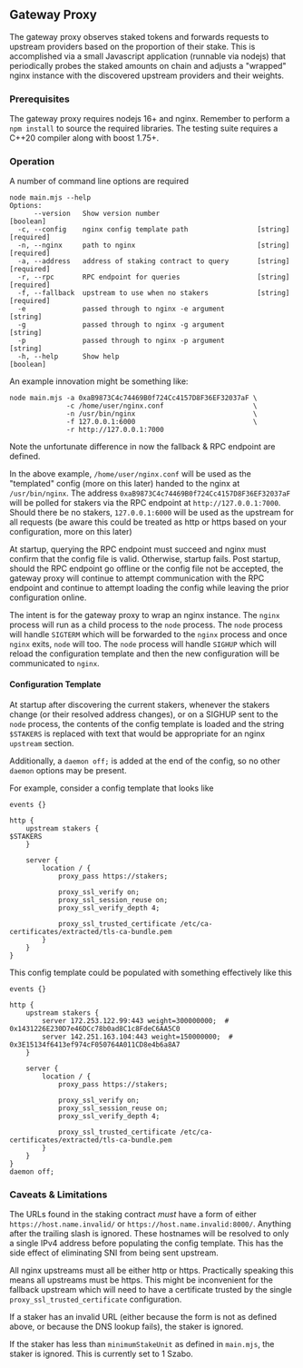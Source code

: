 ## Gateway Proxy

The gateway proxy observes staked tokens and forwards requests to upstream providers based on the proportion of their stake. This is accomplished via a small Javascript application (runnable via nodejs) that periodically probes the staked amounts on chain and adjusts a "wrapped" nginx instance with the discovered upstream providers and their weights.

### Prerequisites

The gateway proxy requires nodejs 16+ and nginx. Remember to perform a `npm install` to source the required libraries. The testing suite requires a C++20 compiler along with boost 1.75+.

### Operation

A number of command line options are required
```
node main.mjs --help
Options:
      --version   Show version number                                  [boolean]
  -c, --config    nginx config template path                 [string] [required]
  -n, --nginx     path to nginx                              [string] [required]
  -a, --address   address of staking contract to query       [string] [required]
  -r, --rpc       RPC endpoint for queries                   [string] [required]
  -f, --fallback  upstream to use when no stakers            [string] [required]
  -e              passed through to nginx -e argument                   [string]
  -g              passed through to nginx -g argument                   [string]
  -p              passed through to nginx -p argument                   [string]
  -h, --help      Show help                                            [boolean]
```

An example innovation might be something like:
```
node main.mjs -a 0xaB9873C4c74469B0f724Cc4157D8F36EF32037aF \
              -c /home/user/nginx.conf                      \
              -n /usr/bin/nginx                             \
              -f 127.0.0.1:6000                             \
              -r http://127.0.0.1:7000
```
Note the unfortunate difference in now the fallback & RPC endpoint are defined.

In the above example, `/home/user/nginx.conf` will be used as the "templated" config (more on this later) handed to the nginx at `/usr/bin/nginx`. The address `0xaB9873C4c74469B0f724Cc4157D8F36EF32037aF` will be polled for stakers via the RPC endpoint at `http://127.0.0.1:7000`. Should there be no stakers, `127.0.0.1:6000` will be used as the upstream for all requests (be aware this could be treated as http or https based on your configuration, more on this later)

At startup, querying the RPC endpoint must succeed and nginx must confirm that the config file is valid. Otherwise, startup fails. Post startup, should the RPC endpoint go offline or the config file not be accepted, the gateway proxy will continue to attempt communication with the RPC endpoint and continue to attempt loading the config while leaving the prior configuration online.

The intent is for the gateway proxy to wrap an nginx instance. The `nginx` process will run as a child process to the `node` process. The `node` process will handle `SIGTERM` which will be forwarded to the `nginx` process and once `nginx` exits, `node` will too. The `node` process will handle `SIGHUP` which will reload the configuration template and then the new configuration will be communicated to `nginx`.

#### Configuration Template
At startup after discovering the current stakers, whenever the stakers change (or their resolved address changes), or on a SIGHUP sent to the `node` process, the contents of the config template is loaded and the string `$STAKERS` is replaced with text that would be appropriate for an nginx `upstream` section.

Additionally, a `daemon off;` is added at the end of the config, so no other `daemon` options may be present.

For example, consider a config template that looks like
```
events {}

http {
    upstream stakers {
$STAKERS
    }

    server {
        location / {
            proxy_pass https://stakers;

            proxy_ssl_verify on;
            proxy_ssl_session_reuse on;
            proxy_ssl_verify_depth 4;

            proxy_ssl_trusted_certificate /etc/ca-certificates/extracted/tls-ca-bundle.pem
        }
    }
}
```
This config template could be populated with something effectively like this
```
events {}

http {
    upstream stakers {
        server 172.253.122.99:443 weight=300000000;  # 0x1431226E230D7e46DCc78b0ad8C1c8FdeC6AA5C0
        server 142.251.163.104:443 weight=150000000;  # 0x3E15134f6413ef974cF050764A011CD8e4b6a8A7
    }

    server {
        location / {
            proxy_pass https://stakers;

            proxy_ssl_verify on;
            proxy_ssl_session_reuse on;
            proxy_ssl_verify_depth 4;

            proxy_ssl_trusted_certificate /etc/ca-certificates/extracted/tls-ca-bundle.pem
        }
    }
}
daemon off;
```

### Caveats & Limitations
The URLs found in the staking contract _must_ have a form of either `https://host.name.invalid/` or `https://host.name.invalid:8000/`. Anything after the trailing slash is ignored. These hostnames will be resolved to only a single IPv4 address before populating the config template. This has the side effect of eliminating SNI from being sent upstream.

All nginx upstreams must all be either http or https. Practically speaking this means all upstreams must be https. This might be inconvenient for the fallback upstream which will need to have a certificate trusted by the single `proxy_ssl_trusted_certificate` configuration.

If a staker has an invalid URL (either because the form is not as defined above, or because the DNS lookup fails), the staker is ignored.

If the staker has less than `minimumStakeUnit` as defined in `main.mjs`, the staker is ignored. This is currently set to 1 Szabo.
